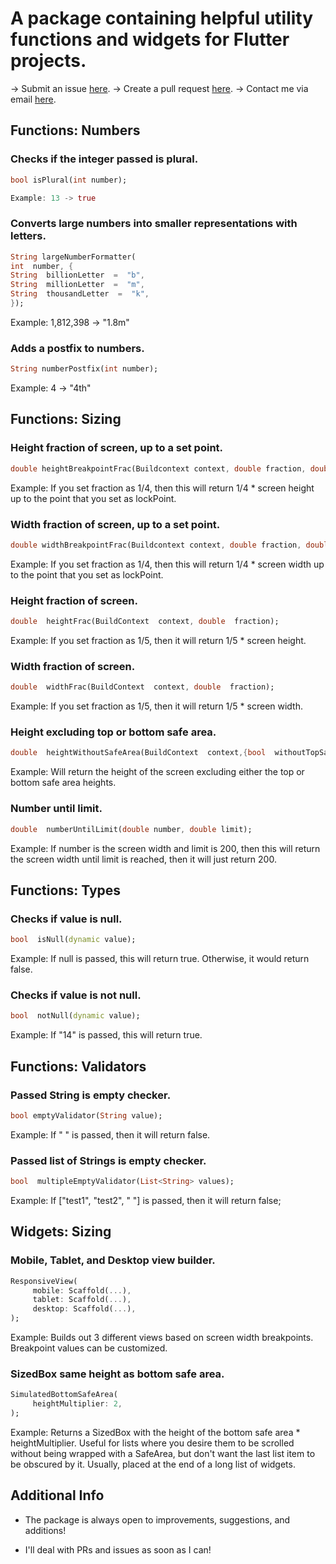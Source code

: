 # A package containing helpful utility functions and widgets for Flutter projects.

-> Submit an issue [here](https://github.com/mattrltrent/core_utils/issues).
-> Create a pull request [here](https://github.com/mattrltrent/core_utils/pulls).
-> Contact me via email [here](mailto:me@matthewtrent.me).

## Functions: Numbers

### Checks if the integer passed is plural.

```dart
bool isPlural(int number);

Example: 13 -> true
```

### Converts large numbers into smaller representations with letters.

```dart
String largeNumberFormatter(
int  number, {
String  billionLetter  =  "b",
String  millionLetter  =  "m",
String  thousandLetter  =  "k",
});
```

Example: 1,812,398 -> "1.8m"

### Adds a postfix to numbers.

```dart
String numberPostfix(int number);
```

Example: 4 -> "4th"

## Functions: Sizing

### Height fraction of screen, up to a set point.

```dart
double heightBreakpointFrac(Buildcontext context, double fraction, double lockPoint);
```

Example: If you set fraction as 1/4, then this will return 1/4 \* screen
height up to the point that you set as lockPoint.

### Width fraction of screen, up to a set point.

```dart
double widthBreakpointFrac(Buildcontext context, double fraction, double lockPoint);
```

Example: If you set fraction as 1/4, then this will return 1/4 \* screen
width up to the point that you set as lockPoint.

### Height fraction of screen.

```dart
double  heightFrac(BuildContext  context, double  fraction);
```

Example: If you set fraction as 1/5, then it will return
1/5 \* screen height.

### Width fraction of screen.

```dart
double  widthFrac(BuildContext  context, double  fraction);
```

Example: If you set fraction as 1/5, then it will return
1/5 \* screen width.

### Height excluding top or bottom safe area.

```dart
double  heightWithoutSafeArea(BuildContext  context,{bool  withoutTopSafeArea  =  true, bool  withoutBottomSafeArea  =  true});
```

Example: Will return the height of the screen excluding
either the top or bottom safe area heights.

### Number until limit.

```dart
double  numberUntilLimit(double number, double limit);
```

Example: If number is the screen width and limit is 200, then this will
return the screen width until limit is reached, then it will just
return 200.

## Functions: Types

### Checks if value is null.

```dart
bool  isNull(dynamic value);
```

Example: If null is passed, this will return true. Otherwise, it
would return false.

### Checks if value is not null.

```dart
bool  notNull(dynamic value);
```

Example: If "14" is passed, this will return true.

## Functions: Validators

### Passed String is empty checker.

```dart
bool emptyValidator(String value);
```

Example: If " " is passed, then it will return false.

### Passed list of Strings is empty checker.

```dart
bool  multipleEmptyValidator(List<String> values);
```

Example: If ["test1", "test2", " "] is passed, then it will return false;

## Widgets: Sizing

### Mobile, Tablet, and Desktop view builder.

```dart
ResponsiveView(
	 mobile: Scaffold(...),
	 tablet: Scaffold(...),
	 desktop: Scaffold(...),
);
```

Example: Builds out 3 different views based on screen width breakpoints.
Breakpoint values can be customized.

### SizedBox same height as bottom safe area.

```dart
SimulatedBottomSafeArea(
	 heightMultiplier: 2,
);
```

Example: Returns a SizedBox with the height of the bottom
safe area \* heightMultiplier. Useful for lists where you desire
them to be scrolled without being wrapped with a SafeArea, but
don't want the last list item to be obscured by it. Usually, placed at
the end of a long list of widgets.

## Additional Info

- The package is always open to improvements, suggestions, and additions!

- I'll deal with PRs and issues as soon as I can!
